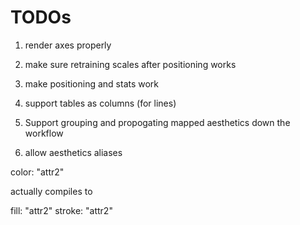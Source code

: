 # TODOs

1. render axes properly

1. make sure retraining scales after positioning works

1. make positioning and stats work

1. support tables as columns (for lines)

2. Support grouping and propogating mapped aesthetics down the
   workflow


1. allow aesthetics aliases

  color: "attr2"

  actually compiles to

  fill: "attr2"
  stroke: "attr2"
